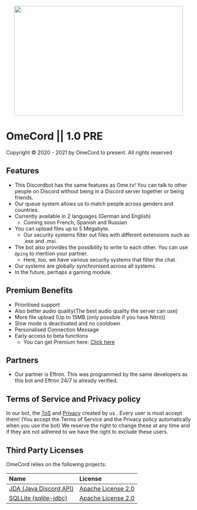 <p align="center">
  <img width="460" height="300" src="https://cdn.discordapp.com/attachments/839533117479845988/844237955362717706/logo_vertical_1.png">
</p>

# OmeCord || 1.0 PRE
Copyright © 2020 - 2021 by OmeCord to present. All rights reserved

## Features
  - This Discordbot has the same features as Ome.tv! You can talk to other
    people on Discord without being in a Discord server together or being friends.
  - Our queue system allows us to match people across genders and countries.
  - Currently available in 2 languages (German and English) 
    - Coming soon French, Spanish and Russian
  - You can upload files up to 5 Megabyte.
    - Our security systems filter out files with different extensions such as .exe and .msi.
  - The bot also provides the possibility to write to each other. You can use `@ping` to mention your partner.
    - Here, too, we have various security systems that filter the chat.
  - Our systems are globally synchronised across all systems.
  - In the future, perhaps a gaming module.  
  
## Premium Benefits
  - Prioritised support
  - Also better audio quality(The best audio quality the server can use)
  - More file upload (Up to 15MB (only possible if you have Nitro))
  - Slow mode is deactivated and no cooldown
  - Personalised Connection Message
  - Early access to beta functions
    -  You can get Premium here: [Click here](https://www.patreon.com/omecord/creators)

## Partners
  - Our partner is Eftron. This was programmed by the same developers as this bot and Eftron 24/7 is already verified.

## Terms of Service and Privacy policy
In our bot, the [ToS](https://github.com/New-Time-Development/OmeCord/blob/docs/tos/terms.md) and [Privacy](https://github.com/New-Time-Development/OmeCord/blob/docs/privacy/privacy.md) created by us . Every user is must  accept them! (You accept the Terms of Service and the Privacy policy automatically when you use the bot)
We reserve the right to change these at any time and if they are not adhered to we have the right to exclude these users.

## Third Party Licenses
OmeCord relies on the following projects:
  
| Name | License  |
|:---|:---|
| [JDA (Java Discord API)](https://github.com/DV8FromTheWorld/JDA) | [Apache License 2.0](https://github.com/DV8FromTheWorld/JDA/blob/master/LICENSE) |
| [SQLLite (sqlite-jdbc)](https://mvnrepository.com/artifact/org.xerial/sqlite-jdbc) | [Apache License 2.0](http://www.apache.org/licenses/LICENSE-2.0.txt ) |
